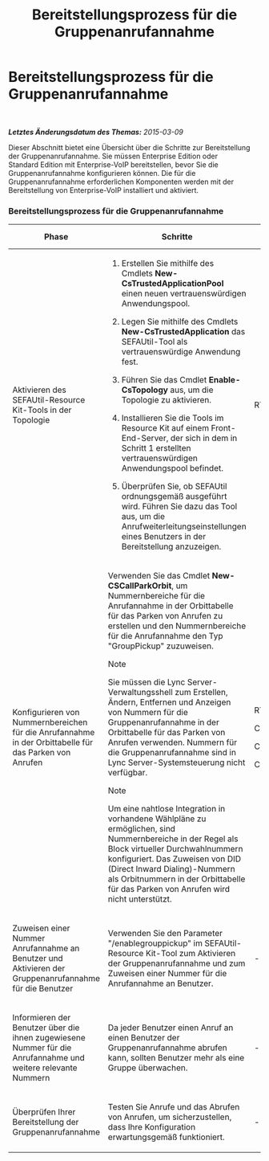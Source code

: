 ﻿---
title: Bereitstellungsprozess für die Gruppenanrufannahme
TOCTitle: Bereitstellungsprozess für die Gruppenanrufannahme
ms:assetid: 082daeac-e667-4e2d-b78d-8e0901f9f0e9
ms:mtpsurl: https://technet.microsoft.com/de-de/library/JJ945615(v=OCS.15)
ms:contentKeyID: 52056281
ms.date: 05/19/2016
mtps_version: v=OCS.15
ms.translationtype: HT
---

# Bereitstellungsprozess für die Gruppenanrufannahme

 

_**Letztes Änderungsdatum des Themas:** 2015-03-09_

Dieser Abschnitt bietet eine Übersicht über die Schritte zur Bereitstellung der Gruppenanrufannahme. Sie müssen Enterprise Edition oder Standard Edition mit Enterprise-VoIP bereitstellen, bevor Sie die Gruppenanrufannahme konfigurieren können. Die für die Gruppenanrufannahme erforderlichen Komponenten werden mit der Bereitstellung von Enterprise-VoIP installiert und aktiviert.

### Bereitstellungsprozess für die Gruppenanrufannahme

<table>
<colgroup>
<col style="width: 25%" />
<col style="width: 25%" />
<col style="width: 25%" />
<col style="width: 25%" />
</colgroup>
<thead>
<tr class="header">
<th>Phase</th>
<th>Schritte</th>
<th>Erforderliche Gruppen und Rollen</th>
<th>Bereitstellungsdokumentation</th>
</tr>
</thead>
<tbody>
<tr class="odd">
<td><p>Aktivieren des SEFAUtil-Resource Kit-Tools in der Topologie</p></td>
<td><ol>
<li><p>Erstellen Sie mithilfe des Cmdlets <strong>New-CsTrustedApplicationPool</strong> einen neuen vertrauenswürdigen Anwendungspool.</p></li>
<li><p>Legen Sie mithilfe des Cmdlets <strong>New-CsTrustedApplication</strong> das SEFAUtil-Tool als vertrauenswürdige Anwendung fest.</p></li>
<li><p>Führen Sie das Cmdlet <strong>Enable-CsTopology</strong> aus, um die Topologie zu aktivieren.</p></li>
<li><p>Installieren Sie die Tools im Resource Kit auf einem Front-End-Server, der sich in dem in Schritt 1 erstellten vertrauenswürdigen Anwendungspool befindet.</p></li>
<li><p>Überprüfen Sie, ob SEFAUtil ordnungsgemäß ausgeführt wird. Führen Sie dazu das Tool aus, um die Anrufweiterleitungseinstellungen eines Benutzers in der Bereitstellung anzuzeigen.</p></li>
</ol></td>
<td><p>RTCUniversalServerAdmins</p></td>
<td><p><a href="lync-server-2013-deploy-the-sefautil-tool.md">Bereitstellen des SEFAUtil-Tools</a></p></td>
</tr>
<tr class="even">
<td><p>Konfigurieren von Nummernbereichen für die Anrufannahme in der Orbittabelle für das Parken von Anrufen</p></td>
<td><p>Verwenden Sie das Cmdlet <strong>New-CSCallParkOrbit</strong>, um Nummernbereiche für die Anrufannahme in der Orbittabelle für das Parken von Anrufen zu erstellen und den Nummernbereiche für die Anrufannahme den Typ &quot;GroupPickup&quot; zuzuweisen.</p>
<div class="alert">

> [!NOTE]
> Sie müssen die Lync Server-Verwaltungsshell zum Erstellen, Ändern, Entfernen und Anzeigen von Nummern für die Gruppenanrufannahme in der Orbittabelle für das Parken von Anrufen verwenden. Nummern für die Gruppenanrufannahme sind in Lync Server-Systemsteuerung nicht verfügbar.


</div>
<div class="alert">

> [!NOTE]
> Um eine nahtlose Integration in vorhandene Wählpläne zu ermöglichen, sind Nummernbereiche in der Regel als Block virtueller Durchwahlnummern konfiguriert. Das Zuweisen von DID (Direct Inward Dialing)-Nummern als Orbitnummern in der Orbittabelle für das Parken von Anrufen wird nicht unterstützt.


</div></td>
<td><p>RTCUniversalServerAdmins</p>
<p>CsVoiceAdministrator</p>
<p>CsServerAdministrator</p>
<p>CsAdministrator</p></td>
<td><p><a href="lync-server-2013-configure-call-pickup-group-numbers.md">Konfigurieren von Nummern für die Gruppenanrufannahme</a></p></td>
</tr>
<tr class="odd">
<td><p>Zuweisen einer Nummer Anrufannahme an Benutzer und Aktivieren der Gruppenanrufannahme für die Benutzer</p></td>
<td><p>Verwenden Sie den Parameter &quot;/enablegrouppickup&quot; im SEFAUtil-Resource Kit-Tool zum Aktivieren der Gruppenanrufannahme und zum Zuweisen einer Nummer für die Anrufannahme an Benutzer.</p></td>
<td><p>-</p></td>
<td><p><a href="lync-server-2013-enable-group-call-pickup-for-users-and-assign-a-group-number.md">Aktivieren der Gruppenanrufannahme für Benutzer und Zuweisen einer Gruppennummer</a></p></td>
</tr>
<tr class="even">
<td><p>Informieren der Benutzer über die ihnen zugewiesene Nummer für die Anrufannahme und weitere relevante Nummern</p></td>
<td><p>Da jeder Benutzer einen Anruf an einen Benutzer der Gruppenanrufannahme abrufen kann, sollten Benutzer mehr als eine Gruppe überwachen.</p></td>
<td><p>-</p></td>
<td><p><a href="lync-server-2013-communicate-group-call-pickup-assignment-to-users.md">Mitteilen der Zuweisung der Gruppenanrufannahme an Benutzer</a></p></td>
</tr>
<tr class="odd">
<td><p>Überprüfen Ihrer Bereitstellung der Gruppenanrufannahme</p></td>
<td><p>Testen Sie Anrufe und das Abrufen von Anrufen, um sicherzustellen, dass Ihre Konfiguration erwartungsgemäß funktioniert.</p></td>
<td><p>-</p></td>
<td><p><a href="lync-server-2013-optional-verify-the-group-call-pickup-deployment.md">(Optional) Überprüfen der Bereitstellung der Gruppenanrufannahme</a></p></td>
</tr>
</tbody>
</table>


